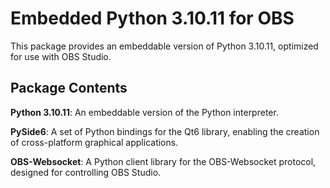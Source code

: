 # Embedded Python 3.10.11 for OBS
This package provides an embeddable version of Python 3.10.11, optimized for use with OBS Studio.

## Package Contents
**Python 3.10.11**: An embeddable version of the Python interpreter.

**PySide6**: A set of Python bindings for the Qt6 library, enabling the creation of cross-platform graphical applications.

**OBS-Websocket**: A Python client library for the OBS-Websocket protocol, designed for controlling OBS Studio.
